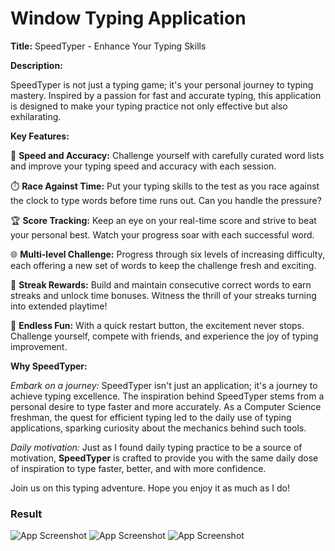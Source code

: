 # Window Typing Application 
**Title:** SpeedTyper -  Enhance Your Typing Skills

**Description:**

SpeedTyper is not just a typing game; it's your personal journey to typing mastery. Inspired by a passion for fast and accurate typing, this application is designed to make your typing practice not only effective but also exhilarating.

**Key Features:**

🚀 **Speed and Accuracy:** Challenge yourself with carefully curated word lists and improve your typing speed and accuracy with each session.

⏱️ **Race Against Time:** Put your typing skills to the test as you race against the clock to type words before time runs out. Can you handle the pressure?

🏆 **Score Tracking:** Keep an eye on your real-time score and strive to beat your personal best. Watch your progress soar with each successful word.

🌐 **Multi-level Challenge:** Progress through six levels of increasing difficulty, each offering a new set of words to keep the challenge fresh and exciting.

🔄 **Streak Rewards:** Build and maintain consecutive correct words to earn streaks and unlock time bonuses. Witness the thrill of your streaks turning into extended playtime!

🔄 **Endless Fun:** With a quick restart button, the excitement never stops. Challenge yourself, compete with friends, and experience the joy of typing improvement.

**Why SpeedTyper:**

*Embark on a journey:* SpeedTyper isn't just an application; it's a journey to achieve typing excellence. The inspiration behind SpeedTyper stems from a personal desire to type faster and more accurately. As a Computer Science freshman, the quest for efficient typing led to the daily use of typing applications, sparking curiosity about the mechanics behind such tools.

*Daily motivation:* Just as I found daily typing practice to be a source of motivation, **SpeedTyper** is crafted to provide you with the same daily dose of inspiration to type faster, better, and with more confidence.

Join us on this typing adventure. Hope you enjoy it as much as I do!


### Result

![App Screenshot](/TypingFast/blob/main/TypeType/src/AppView/launch_Scree.png)
![App Screenshot](/TypingFast/blob/main/TypeType/src/AppView/Start_Screen.png)
![App Screenshot](/TypingFast/blob/main/TypeType/src/AppView/process_Screen.png)



